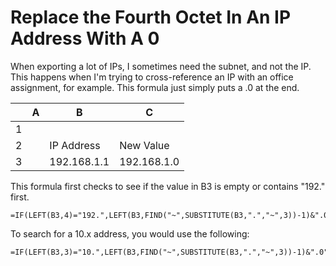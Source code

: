 # Replace the Fourth Octet In An IP Address With A 0

When exporting a lot of IPs, I sometimes need the subnet, and not the IP.  This happens when I'm trying to cross-reference an IP with an office assignment, for example.  This formula just simply puts a .0 at the end.


|  |  A | B | C | 
| ----------- | ----------- | ---- | ----| 
|1| | | | 
|2| |  IP Address    |   New Value |
|3| |192.168.1.1  |  192.168.1.0 |

This formula first checks to see if the value in B3 is empty or contains "192." first.
```
=IF(LEFT(B3,4)="192.",LEFT(B3,FIND("~",SUBSTITUTE(B3,".","~",3))-1)&".0","")
```

To search for a 10.x address, you would use the following:
```Excel
=IF(LEFT(B3,3)="10.",LEFT(B3,FIND("~",SUBSTITUTE(B3,".","~",3))-1)&".0","")
```